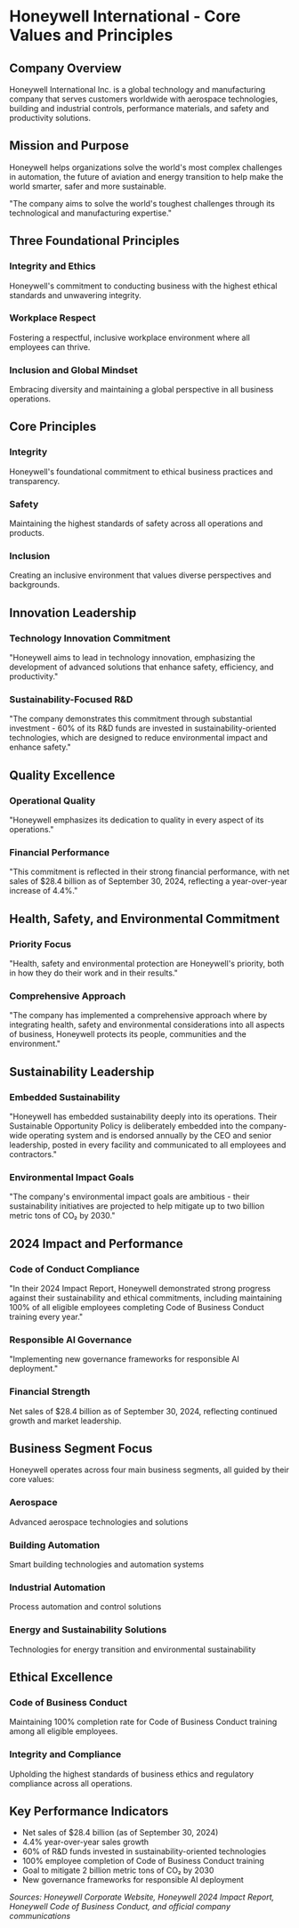 # Honeywell International - Core Values and Principles

## Company Overview
Honeywell International Inc. is a global technology and manufacturing company that serves customers worldwide with aerospace technologies, building and industrial controls, performance materials, and safety and productivity solutions.

## Mission and Purpose
Honeywell helps organizations solve the world's most complex challenges in automation, the future of aviation and energy transition to help make the world smarter, safer and more sustainable.

"The company aims to solve the world's toughest challenges through its technological and manufacturing expertise."

## Three Foundational Principles

### Integrity and Ethics
Honeywell's commitment to conducting business with the highest ethical standards and unwavering integrity.

### Workplace Respect
Fostering a respectful, inclusive workplace environment where all employees can thrive.

### Inclusion and Global Mindset
Embracing diversity and maintaining a global perspective in all business operations.

## Core Principles

### Integrity
Honeywell's foundational commitment to ethical business practices and transparency.

### Safety
Maintaining the highest standards of safety across all operations and products.

### Inclusion
Creating an inclusive environment that values diverse perspectives and backgrounds.

## Innovation Leadership

### Technology Innovation Commitment
"Honeywell aims to lead in technology innovation, emphasizing the development of advanced solutions that enhance safety, efficiency, and productivity."

### Sustainability-Focused R&D
"The company demonstrates this commitment through substantial investment - 60% of its R&D funds are invested in sustainability-oriented technologies, which are designed to reduce environmental impact and enhance safety."

## Quality Excellence

### Operational Quality
"Honeywell emphasizes its dedication to quality in every aspect of its operations."

### Financial Performance
"This commitment is reflected in their strong financial performance, with net sales of $28.4 billion as of September 30, 2024, reflecting a year-over-year increase of 4.4%."

## Health, Safety, and Environmental Commitment

### Priority Focus
"Health, safety and environmental protection are Honeywell's priority, both in how they do their work and in their results."

### Comprehensive Approach
"The company has implemented a comprehensive approach where by integrating health, safety and environmental considerations into all aspects of business, Honeywell protects its people, communities and the environment."

## Sustainability Leadership

### Embedded Sustainability
"Honeywell has embedded sustainability deeply into its operations. Their Sustainable Opportunity Policy is deliberately embedded into the company-wide operating system and is endorsed annually by the CEO and senior leadership, posted in every facility and communicated to all employees and contractors."

### Environmental Impact Goals
"The company's environmental impact goals are ambitious - their sustainability initiatives are projected to help mitigate up to two billion metric tons of CO₂ by 2030."

## 2024 Impact and Performance

### Code of Conduct Compliance
"In their 2024 Impact Report, Honeywell demonstrated strong progress against their sustainability and ethical commitments, including maintaining 100% of all eligible employees completing Code of Business Conduct training every year."

### Responsible AI Governance
"Implementing new governance frameworks for responsible AI deployment."

### Financial Strength
Net sales of $28.4 billion as of September 30, 2024, reflecting continued growth and market leadership.

## Business Segment Focus

Honeywell operates across four main business segments, all guided by their core values:

### Aerospace
Advanced aerospace technologies and solutions

### Building Automation
Smart building technologies and automation systems

### Industrial Automation
Process automation and control solutions

### Energy and Sustainability Solutions
Technologies for energy transition and environmental sustainability

## Ethical Excellence

### Code of Business Conduct
Maintaining 100% completion rate for Code of Business Conduct training among all eligible employees.

### Integrity and Compliance
Upholding the highest standards of business ethics and regulatory compliance across all operations.

## Key Performance Indicators
- Net sales of $28.4 billion (as of September 30, 2024)
- 4.4% year-over-year sales growth
- 60% of R&D funds invested in sustainability-oriented technologies
- 100% employee completion of Code of Business Conduct training
- Goal to mitigate 2 billion metric tons of CO₂ by 2030
- New governance frameworks for responsible AI deployment

*Sources: Honeywell Corporate Website, Honeywell 2024 Impact Report, Honeywell Code of Business Conduct, and official company communications*